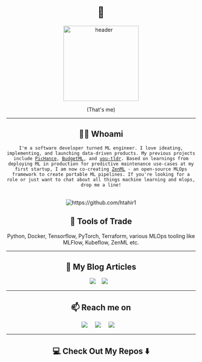 <!--
**htahir1/htahir1** is a ✨ _special_ ✨ repository because its `README.md` (this file) appears on your GitHub profile.
--->  

<h1 align="center"> 👋 </h1>
<div align="center">
  <img src="hamza_profile_rosa.jpg" alt="header" height="200"/>
</div>

<p align="center"> (That's me)</p>

<hr>

<h2 align="center"> 👨‍💻 Whoami</h2>
<p align="center">
  <code>I'm a software developer turned ML engineer. I love ideating, implementing, and launching data-driven products. My previous projects include <a href="https://pichance.com">PicHance</a>, <a href="https://github.com/ebhy/budgetml">BudgetML</a>, and <a href="https://you-tldr.com/">you-tldr</a>. Based on learnings from deploying ML in production for predictive maintenance use-cases at my first startup, I am now co-creating <a href="https://zenml.io">ZenML</a> - an open-source MLOps framework to create portable ML pipelines. If you're looking for a role or just want to chat about all things machine learning and mlops, drop me a line!
  </code>
  <br> <br>
  <img src="https://komarev.com/ghpvc/?username=htahir1" alt="https://github.com/htahir1" />
</p>

<h2 align="center"> 🔭 Tools of Trade</h2>

<p align="center">Python, Docker, Tensorflow, PyTorch, Terraform, various MLOps tooling like MLFlow, Kubeflow, ZenML etc. </p>

<hr>

<h2 align="center">💬 My Blog Articles</h2>
<p align="center" align='right'>
  <a target="_blank"href="https://blog.zenml.io"><img src="https://img.shields.io/static/v1?label=ZenML&message=Blog&color=purple&style=for-the-badge" /></a>&nbsp;&nbsp;&nbsp;
  <a target="_blank"href="https://htahir1.medium.com/"><img src="https://img.shields.io/badge/Medium%20-%231572B6.svg?&style=for-the-badge&logo=medium&logoColor=white" /></a>&nbsp;&nbsp;&nbsp;
</p>

<hr>

<h2  align="center">📫 Reach me on</h2>
<p align="center">
  <a target="_blank"href="https://www.linkedin.com/in/hamzatahirofficial/"><img src="https://img.shields.io/badge/linkedin-%230077B5.svg?&style=for-the-badge&logo=linkedin&logoColor=white" /></a>&nbsp;&nbsp;&nbsp;&nbsp;
  <a target="_blank"href="https://twitter.com/htahir111"><img src="https://img.shields.io/badge/twitter-%231DA1F2.svg?&style=for-the-badge&logo=twitter&logoColor=white" /></a>&nbsp;&nbsp;&nbsp;&nbsp;
  <a href="mailto:hamza@zenml.io?subject=Hello%Hamza,%20From%20Github"><img src="https://img.shields.io/badge/gmail-%23D14836.svg?&style=for-the-badge&logo=gmail&logoColor=white" /></a>&nbsp;&nbsp;&nbsp;&nbsp;
</p>

<hr>

<h2  align="center">💻 Check Out My Repos ⬇️ </h2>
